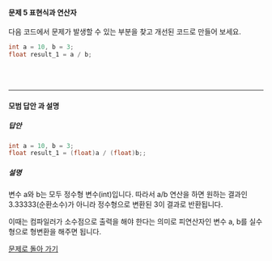 #### 문제 5 표현식과 연산자
다음 코드에서 문제가 발생할 수 있는 부분을 찾고 개선된 코드로 만들어 보세요.
```cpp
int a = 10, b = 3;
float result_1 = a / b;
```
<br/><br/>

---


#### 모범 답안 과 설명
##### 답안
```cpp
int a = 10, b = 3;
float result_1 = (float)a / (float)b;;
```
##### 설명
변수 a와 b는 모두 정수형 변수(int)입니다. 따라서 a/b 연산을 하면 원하는 결과인 3.33333(순환소수)가 아니라 정수형으로 변환된 3이 결과로 반환됩니다.

이때는 컴파일러가 소수점으로 출력을 해야 한다는 의미로 피연산자인 변수 a, b를 실수형으로 형변환을 해주면 됩니다. 

[문제로 돌아 가기](README.md "문제로 돌아 가기")
